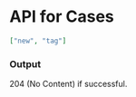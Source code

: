 # API for Cases

<ApiPreamble verb="put" path="/cases/:caseId/tags" />

```json title="input"
["new", "tag"]
```

### Output

204 (No Content) if successful.
